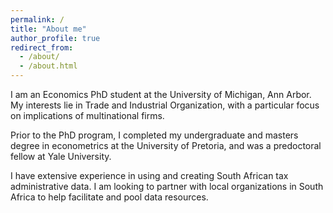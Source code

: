 ```yaml
---
permalink: /
title: "About me"
author_profile: true
redirect_from: 
  - /about/
  - /about.html
---
```


I am an Economics PhD student at the University of Michigan, Ann Arbor. My interests lie in Trade and Industrial Organization, with a particular focus on implications of multinational firms. 

Prior to the PhD program, I completed my undergraduate and masters degree in econometrics at the University of Pretoria, and was a predoctoral fellow at Yale University. 

I have extensive experience in using and creating South African tax administrative data. I am looking to partner with local organizations in South Africa to help facilitate and pool data resources.
